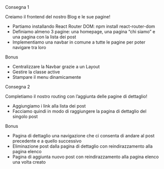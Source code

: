 Consegna 1

Creiamo il frontend del nostro Blog e le sue pagine!
- Partiamo installando React Router DOM: npm install react-router-dom
- Definiamo almeno 3 pagine: una homepage, una pagina “chi siamo” e una pagina con la lista dei post
- Implementiamo una navbar in comune a tutte le pagine per poter navigare tra loro

Bonus

- Centralizzare la Navbar grazie a un Layout
- Gestire la classe active
- Stampare il menu dinamicamente

Consegna 2

Completiamo il nostro routing con l’aggiunta delle pagine di dettaglio!
- Aggiungiamo i link alla lista dei post
- Facciamo quindi in modo di raggiungere la pagina di dettaglio del singolo post

Bonus

- Pagina di dettaglio una navigazione che ci consenta di andare al post precedente e a quello successivo
- Eliminazione post dalla pagina di dettaglio con reindirazzamento alla pagina elenco
- Pagina di aggiunta nuovo post con reindirazzamento alla pagina elenco una volta creato